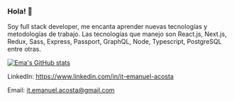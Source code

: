 ### Hola! 👋

Soy full stack developer, me encanta aprender nuevas tecnologías y metodologías de trabajo. Las tecnologías que manejo son React.js, Next.js, Redux, Sass, Express, Passport, GraphQL, Node, Typescript, PostgreSQL entre otras.


[![Ema's GitHub stats](https://github-readme-stats.vercel.app/api?username=ekel7)](https://github.com/anuraghazra/github-readme-stats)


LinkedIn: https://www.linkedin.com/in/it-emanuel-acosta

Email: it.emanuel.acosta@gmail.com


<!--
**ekel7/ekel7** is a ✨ _special_ ✨ repository because its `README.md` (this file) appears on your GitHub profile.

Here are some ideas to get you started:

- 🔭 I’m currently working on ...
- 🌱 I’m currently learning ...
- 👯 I’m looking to collaborate on ...
- 🤔 I’m looking for help with ...
- 💬 Ask me about ...
- 📫 How to reach me: ...
- 😄 Pronouns: ...
- ⚡ Fun fact: ...
-->
